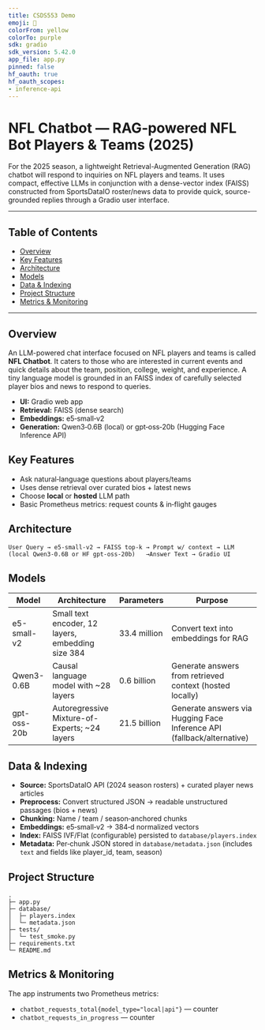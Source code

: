 ```yaml
---
title: CSDS553 Demo
emoji: 💬
colorFrom: yellow
colorTo: purple
sdk: gradio
sdk_version: 5.42.0
app_file: app.py
pinned: false
hf_oauth: true
hf_oauth_scopes:
- inference-api
---
```




# NFL Chatbot — RAG‑powered NFL Bot Players & Teams (2025)

For the 2025 season, a lightweight Retrieval-Augmented Generation (RAG) chatbot will respond to inquiries on NFL players and teams. It uses compact, effective LLMs in conjunction with a dense-vector index (FAISS) constructed from SportsDataIO roster/news data to provide quick, source-grounded replies through a Gradio user interface.

---

## Table of Contents
- [Overview](#overview)
- [Key Features](#key-features)
- [Architecture](#architecture)
- [Models](#models)
- [Data & Indexing](#data--indexing)
- [Project Structure](#project-structure)
- [Metrics & Monitoring](#metrics--monitoring)

---

## Overview
An LLM-powered chat interface focused on NFL players and teams is called **NFL Chatbot**. It caters to those who are interested in current events and quick details about the team, position, college, weight, and experience. A tiny language model is grounded in an FAISS index of carefully selected player bios and news to respond to queries.

- **UI:** Gradio web app
- **Retrieval:** FAISS (dense search)
- **Embeddings:** e5‑small‑v2
- **Generation:** Qwen3‑0.6B (local) or gpt‑oss‑20b (Hugging Face Inference API)

## Key Features
- Ask natural‑language questions about players/teams
- Uses dense retrieval over curated bios + latest news
- Choose **local** or **hosted** LLM path
- Basic Prometheus metrics: request counts & in‑flight gauges

## Architecture
```
User Query → e5-small-v2 → FAISS top‑k → Prompt w/ context → LLM (local Qwen3‑0.6B or HF gpt-oss-20b)   →Answer Text → Gradio UI
```

## Models
| Model        | Architecture                                           | Parameters   | Purpose                                                               |
|--------------|--------------------------------------------------------|--------------|-----------------------------------------------------------------------|
| e5-small-v2  | Small text encoder, 12 layers, embedding size 384      | 33.4 million | Convert text into embeddings for RAG                                  |
| Qwen3-0.6B   | Causal language model with ~28 layers                  | 0.6 billion  | Generate answers from retrieved context (hosted locally)              |
| gpt-oss-20b  | Autoregressive Mixture-of-Experts; ~24 layers          | 21.5 billion | Generate answers via Hugging Face Inference API (fallback/alternative)|

## Data & Indexing
- **Source:** SportsDataIO API (2024 season rosters) + curated player news articles
- **Preprocess:** Convert structured JSON → readable unstructured passages (bios + news)
- **Chunking:** Name / team / season‑anchored chunks
- **Embeddings:** e5‑small‑v2 → 384‑d normalized vectors
- **Index:** FAISS IVF/Flat (configurable) persisted to `database/players.index`
- **Metadata:** Per‑chunk JSON stored in `database/metadata.json` (includes `text` and fields like player_id, team, season)

## Project Structure
```
.
├─ app.py                      
├─ database/
│  ├─ players.index           
│  └─ metadata.json                 
├─ tests/
│  └─ test_smoke.py             
├─ requirements.txt
└─ README.md
```

## Metrics & Monitoring
The app instruments two Prometheus metrics:
- `chatbot_requests_total{model_type="local|api"}` — counter
- `chatbot_requests_in_progress` — counter




